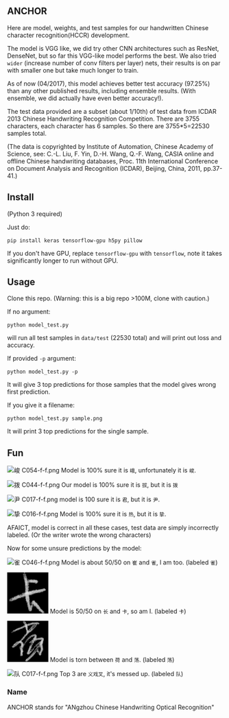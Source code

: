 ## ANCHOR

Here are model, weights, and test samples for our handwritten Chinese character recognition(HCCR) development.

The model is VGG like, we did try other CNN architectures such as ResNet, DenseNet, but so far this VGG-like model performs the best.  We also tried `wider` (increase number of conv filters per layer) nets, their results is on par with smaller one but take much longer to train.

As of now (04/2017), this model achieves better test accuracy (97.25%) than any other published results, including ensemble results. (With ensemble, we did actually have even better accuracy!).

The test data provided are a subset (about 1/10th) of test data from ICDAR 2013 Chinese Handwriting Recognition Competition. There are 3755 characters, each character has 6 samples.  So there are 3755*5=22530 samples total. 

(The data is copyrighted by Institute of Automation, Chinese Academy of Science, see: C.-L. Liu, F. Yin, D.-H. Wang, Q.-F. Wang, CASIA online and offline Chinese handwriting databases, Proc. 11th International Conference on Document Analysis and Recognition (ICDAR), Beijing, China, 2011, pp.37-41.)

## Install

(Python 3 required)

Just do:

    pip install keras tensorflow-gpu h5py pillow

If you don't have GPU, replace `tensorflow-gpu` with `tensorflow`, note it takes significantly longer to run without GPU.

## Usage

Clone this repo. (Warning: this is a big repo >100M, clone with caution.)

If no argument:

    python model_test.py

will run all test samples in `data/test` (22530 total) and will print out loss and accuracy.

If provided `-p` argument:

    python model_test.py -p

It will give 3 top predictions for those samples that the model gives wrong first prediction.

If you give it a filename:

    python model_test.py sample.png

It will print 3 top predictions for the single sample.

## Fun

![峻 C054-f-f.png](/data/test/峻/C054-f-f.png) Model is 100% sure it is `峨`, unfortunately it is `峻`.

![拨 C044-f-f.png](/data/test/拨/C044-f-f.png) Our model is 100% sure it is `拔`, but it is `拨`

![尹 C017-f-f.png](/data/test/尹/C017-f-f.png) model is 100 sure it is `君`, but it is `尹`.

![挚 C016-f-f.png](/data/test/挚/C016-f-f.png) Model is 100% sure it is `热`, but it is `挚`.

AFAICT, model is correct in all these cases, test data are simply incorrectly labeled. (Or the writer wrote the wrong characters)

Now for some unsure predictions by the model:

![雀 C046-f-f.png](/data/test/雀/C046-f-f.png) Model is about 50/50 on `崔` and `雀`, I am too. (labeled `雀`)

![卡 C017-f-f.png](/data/test/卡/C017-f-f.png) Model is 50/50 on `长` and `卡`, so am I. (labeled `卡`)

![荡 C044-f-f.png](/data/test/荡/C044-f-f.png) Model is torn between `荷` and `荡`. (labeled `荡`)

![队 C017-f-f.png](/data/test/队/C017-f-f.png) Top 3 are `义戏叉`, it's messed up. (labeled `队`)


### Name

ANCHOR stands for "ANgzhou Chinese Handwriting Optical Recognition" 
